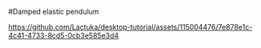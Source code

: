 #Damped elastic pendulum


https://github.com/Lactuka/desktop-tutorial/assets/115004476/7e878e1c-4c41-4733-8cd5-0cb3e585e3d4
